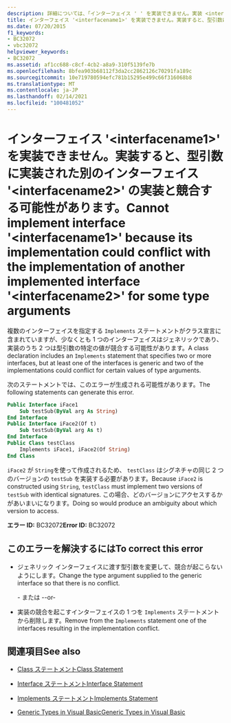 ```yaml
---
description: 詳細については、「インターフェイス ' ' を実装できません。実装 <interfacename1> すると、型引数に実装されている別のインターフェイス ' ' の実装と競合する可能性があります。 <interfacename2>
title: インターフェイス '<interfacename1>' を実装できません。実装すると、型引数に実装された別のインターフェイス '<interfacename2>' の実装と競合する可能性があります。
ms.date: 07/20/2015
f1_keywords:
- BC32072
- vbc32072
helpviewer_keywords:
- BC32072
ms.assetid: af1cc688-c8cf-4cb2-a8a9-310f5139fe7b
ms.openlocfilehash: 8bfea903b68112f3da2cc2862126c70291fa189c
ms.sourcegitcommit: 10e719780594efc781b15295e499c66f316068b8
ms.translationtype: MT
ms.contentlocale: ja-JP
ms.lasthandoff: 02/14/2021
ms.locfileid: "100481052"
---
```

# <a name="cannot-implement-interface-interfacename1-because-its-implementation-could-conflict-with-the-implementation-of-another-implemented-interface-interfacename2-for-some-type-arguments"></a><span data-ttu-id="4d641-103">インターフェイス '\<interfacename1>' を実装できません。実装すると、型引数に実装された別のインターフェイス '\<interfacename2>' の実装と競合する可能性があります。</span><span class="sxs-lookup"><span data-stu-id="4d641-103">Cannot implement interface '\<interfacename1>' because its implementation could conflict with the implementation of another implemented interface '\<interfacename2>' for some type arguments</span></span>

<span data-ttu-id="4d641-104">複数のインターフェイスを指定する `Implements` ステートメントがクラス宣言に含まれていますが、少なくとも 1 つのインターフェイスはジェネリックであり、実装のうち 2 つは型引数の特定の値が競合する可能性があります。</span><span class="sxs-lookup"><span data-stu-id="4d641-104">A class declaration includes an `Implements` statement that specifies two or more interfaces, but at least one of the interfaces is generic and two of the implementations could conflict for certain values of type arguments.</span></span>

<span data-ttu-id="4d641-105">次のステートメントでは、このエラーが生成される可能性があります。</span><span class="sxs-lookup"><span data-stu-id="4d641-105">The following statements can generate this error.</span></span>

```vb
Public Interface iFace1
    Sub testSub(ByVal arg As String)
End Interface
Public Interface iFace2(Of t)
    Sub testSub(ByVal arg As t)
End Interface
Public Class testClass
    Implements iFace1, iFace2(Of String)
End Class
```

<span data-ttu-id="4d641-106">`iFace2` が `String`を使って作成されるため、 `testClass` はシグネチャの同じ 2 つのバージョンの `testSub` を実装する必要があります。</span><span class="sxs-lookup"><span data-stu-id="4d641-106">Because `iFace2` is constructed using `String`, `testClass` must implement two versions of `testSub` with identical signatures.</span></span> <span data-ttu-id="4d641-107">この場合、どのバージョンにアクセスするかがあいまいになります。</span><span class="sxs-lookup"><span data-stu-id="4d641-107">Doing so would produce an ambiguity about which version to access.</span></span>

<span data-ttu-id="4d641-108">**エラー ID:** BC32072</span><span class="sxs-lookup"><span data-stu-id="4d641-108">**Error ID:** BC32072</span></span>

## <a name="to-correct-this-error"></a><span data-ttu-id="4d641-109">このエラーを解決するには</span><span class="sxs-lookup"><span data-stu-id="4d641-109">To correct this error</span></span>

- <span data-ttu-id="4d641-110">ジェネリック インターフェイスに渡す型引数を変更して、競合が起こらないようにします。</span><span class="sxs-lookup"><span data-stu-id="4d641-110">Change the type argument supplied to the generic interface so that there is no conflict.</span></span>

  <span data-ttu-id="4d641-111">\- または -</span><span class="sxs-lookup"><span data-stu-id="4d641-111">\-or-</span></span>

- <span data-ttu-id="4d641-112">実装の競合を起こすインターフェイスの 1 つを `Implements` ステートメントから削除します。</span><span class="sxs-lookup"><span data-stu-id="4d641-112">Remove from the `Implements` statement one of the interfaces resulting in the implementation conflict.</span></span>

## <a name="see-also"></a><span data-ttu-id="4d641-113">関連項目</span><span class="sxs-lookup"><span data-stu-id="4d641-113">See also</span></span>

- [<span data-ttu-id="4d641-114">Class ステートメント</span><span class="sxs-lookup"><span data-stu-id="4d641-114">Class Statement</span></span>](../language-reference/statements/class-statement.md)
- [<span data-ttu-id="4d641-115">Interface ステートメント</span><span class="sxs-lookup"><span data-stu-id="4d641-115">Interface Statement</span></span>](../language-reference/statements/interface-statement.md)
- [<span data-ttu-id="4d641-116">Implements ステートメント</span><span class="sxs-lookup"><span data-stu-id="4d641-116">Implements Statement</span></span>](../language-reference/statements/implements-statement.md)

- [<span data-ttu-id="4d641-117">Generic Types in Visual Basic</span><span class="sxs-lookup"><span data-stu-id="4d641-117">Generic Types in Visual Basic</span></span>](../programming-guide/language-features/data-types/generic-types.md)
